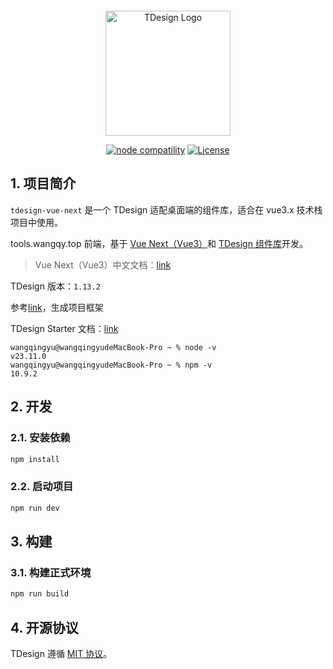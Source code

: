 <p style="display:flex; justify-content: center">

</p>
<p align="center">
  <a href="https://tdesign.tencent.com/vue-next/overview" target="_blank">
   <img alt="TDesign Logo" width="200" src="./public/tdesign-logo.svg"/>
  </a>
</p>

<p align="center">
  <a href="https://nodejs.org/en/about/releases/"><img src="https://img.shields.io/node/v/vite.svg" alt="node compatility"></a>
  <a href="https://github.com/Tencent/tdesign-react-starter/blob/develop/LICENSE">
    <img src="https://img.shields.io/npm/l/tdesign-react.svg?sanitize=true" alt="License">
  </a>
</p>

## 1. 项目简介

`tdesign-vue-next` 是一个 TDesign 适配桌面端的组件库，适合在 vue3.x 技术栈项目中使用。

tools.wangqy.top 前端，基于 [Vue Next（Vue3）](https://vuejs.org/guide/introduction.html#introduction)和 [TDesign 组件库](https://tdesign.tencent.com/vue-next/overview)开发。

> Vue Next（Vue3）中文文档：[link](https://cn.vuejs.org/guide/introduction)

TDesign 版本：`1.13.2`

参考[link](https://tdesign.tencent.com/vue-next/quick-start)，生成项目框架

TDesign Starter 文档：[link](https://tdesign.tencent.com/starter/docs/vue-next/get-started)

```shell
wangqingyu@wangqingyudeMacBook-Pro ~ % node -v
v23.11.0
wangqingyu@wangqingyudeMacBook-Pro ~ % npm -v
10.9.2
```

## 2. 开发

### 2.1. 安装依赖

```bash
npm install
```

### 2.2. 启动项目

```bash
npm run dev
```

## 3. 构建

### 3.1. 构建正式环境

```bash
npm run build
```

## 4. 开源协议

TDesign 遵循 [MIT 协议](https://github.com/Tencent/tdesign-starter-cli/blob/develop/LICENSE)。
